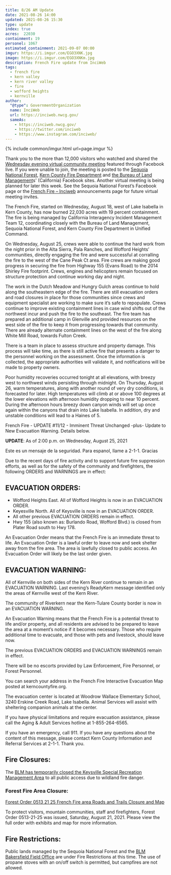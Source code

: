```yaml
---
title: 8/26 AM Update
date: 2021-08-26 14:00
updated: 2021-08-26 15:30
type: update
index: true
acres: 	22030
containment: 19
personel: 1067
estimated_containment: 2021-09-07 00:00
imgur: https://i.imgur.com/EGO3XNK.jpg
image: https://i.imgur.com/EGO3XNKm.jpg
description: French Fire update from InciWeb
tags:
  - french fire
  - kern valley
  - kern river valley
  - fire
  - wofford heights
  - kernville
author:
  "@type": GovernmentOrganization
  name: InciWeb
  url: https://inciweb.nwcg.gov/
  sameAs:
    - https://inciweb.nwcg.gov/
    - https://twitter.com/inciweb
    - https://www.instagram.com/inciweb/
---
```

{% include common/imgur.html url=page.imgur %}

Thank you to the more than 12,000 visitors who watched and shared the [Wednesday evening virtual community meeting](https://www.facebook.com/events/1027717621317377/) featured through Facebook live. If you were unable to join, the meeting is posted to the [Sequoia National Forest](https://www.facebook.com/SequoiaNF/), [Kern County Fire Department](https://m.facebook.com/kerncountyfire/?ref=external%3Awww.google.com) and [the Bureau of Land Management](https://www.facebook.com/blmcalifornia/)s' (California) Facebook sites. Another virtual meeting is being planned for later this week. See the Sequoia National Forest’s Facebook page or the [French Fire – Inciweb](https://inciweb.nwcg.gov/incident/announcements/7813/) announcements page for future virtual meeting invites.

The French Fire, started on Wednesday, August 18, west of Lake Isabella in Kern County, has now burned 22,030 acres with 19 percent containment. The fire is being managed by California Interagency Incident Management Team 12, coordinating closely with the Bureau of Land Management, Sequoia National Forest, and Kern County Fire Department in Unified Command.

On Wednesday, August 25, crews were able to continue the hard work from the night prior in the Alta Sierra, Pala Ranches, and Wofford Heights’ communities, directly engaging the fire and were successful at corralling the fire to the west of the Cane Peak Ct area. Fire crews are making good progress in securing the fire from Highway 155 (Evans Road) to the 2014 Shirley Fire footprint. Crews, engines and helicopters remain focused on structure protection and continue working day and night.

The work in the Dutch Meadow and Hungry Gulch areas continue to hold along the southeastern edge of the fire. There are still evacuation orders and road closures in place for those communities since crews and equipment specialist are working to make sure it’s safe to repopulate. Crews continue to improve existing containment lines in case wind shifts out of the northwest incur and push the fire to the southeast. The fire team has prepared an additional camp in Glenville and provided resources on the west side of the fire to keep it from progressing towards that community. There are already alternate containment lines on the west of the fire along White Mill Road, towards Fulton Creek.

There is a team in place to assess structure and property damage. This process will take time, as there is still active fire that presents a danger to the personnel working on the assessment. Once the information is collected, the appropriate authorities will validate it, and notifications will be made to property owners.

Poor humidity recoveries occurred tonight at all elevations, with breezy west to northwest winds persisting through midnight. On Thursday, August 26, warm temperatures, along with another round of very dry conditions, is forecasted for later. High temperatures will climb at or above 100 degrees at the lower elevations with afternoon humidity dropping to near 10 percent. During the afternoon hours breezy down canyon winds will set up once again within the canyons that drain into Lake Isabella. In addition, dry and unstable conditions will lead to a Haines of 5.

French Fire - UPDATE #11/12 - Imminent Threat Unchanged -plus- Update to New Evacuation Warning. Details below.

**UPDATE**: As of 2:00 p.m. on Wednesday, August 25, 2021

Este es un mensaje de la seguridad. Para espanol, llame a 2-1-1. Gracias

Due to the recent days of fire activity and to support future fire suppression efforts, as well as for the safety of the community and firefighters, the following ORDERS and WARNINGS are in effect:

## EVACUATION ORDERS:
- Wofford Heights East. All of Wofford Heights is now in an EVACUATION ORDER.
- Keyesville North. All of Keysville is now in an EVACUATION ORDER.
- All other previous EVACUATION ORDERS remain in effect.
- Hwy 155 (also known as: Burlando Road, Wofford Blvd.) is closed from Plater Road south to Hwy 178.

An Evacuation Order means that the French Fire is an immediate threat to life. An Evacuation Order is a lawful order to leave now and seek shelter away from the fire area. The area is lawfully closed to public access. An Evacuation Order will likely be the last order given.

## EVACUATION WARNING:

All of Kernville on both sides of the Kern River continue to remain in an EVACUATION WARNING. Last evening’s ReadyKern message identified only the areas of Kernville west of the Kern River.

The community of Riverkern near the Kern-Tulare County border is now in an EVACUATION WARNING.

An Evacuation Warning means that the French Fire is a potential threat to life and/or property, and all residents are advised to be prepared to leave the area at a moment’s notice if it becomes necessary. Those who require additional time to evacuate, and those with pets and livestock, should leave now.

The previous EVACUATION ORDERS and EVACUATION WARNINGS remain in effect.

There will be no escorts provided by Law Enforcement, Fire Personnel, or Forest Personnel.

You can search your address in the French Fire Interactive Evacuation Map posted at kerncountyfire.org.

The evacuation center is located at Woodrow Wallace Elementary School, 3240 Erskine Creek Road, Lake Isabella. Animal Services will assist with sheltering companion animals at the center.

If you have physical limitations and require evacuation assistance, please call the Aging & Adult Services hotline at 1-855-264-6565.

If you have an emergency, call 911. If you have any questions about the content of this message, please contact Kern County Information and Referral Services at 2-1-1. Thank you.

## Fire Closures:

The [BLM has temporarily closed the Keysville Special Recreation Management Area](https://www.blm.gov/press-release/blm-bakersfield-issues-emergency-closure-keysville-due-wildland-fire-danger) to all public access due to wildland fire danger.

### Forest Fire Area Closure:

[Forest Order 0513 21 25 French Fire area Roads and Trails Closure and Map](https://www.fs.usda.gov/Internet/FSE_DOCUMENTS/fseprd945985.pdf)

To protect visitors, mountain communities, staff and firefighters, Forest Order 0513-21-25 was issued, Saturday, August 21, 2021. Please view the full order with exhibits and map for more information.

## Fire Restrictions:

Public lands managed by the Sequoia National Forest and the [BLM Bakersfield Field Office](https://www.blm.gov/press-release/blm-bakersfield-field-office-issue-seasonal-fire-restrictions) are under Fire Restrictions at this time. The use of propane stoves with an on/off switch is permitted, but campfires are not allowed.
